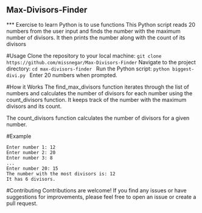 ## Max-Divisors-Finder 
  *** Exercise to learn Python is to use functions
  This Python script reads 20 numbers from the user input and finds the number with the maximum number of divisors. It then prints the number along with the count of its divisors
 
#Usage
  Clone the repository to your local machine:
  ``` git clone https://github.com/missnegar/Max-Divisors-Finder ```
  Navigate to the project directory:
  ```cd max-divisors-finder ```
  Run the Python script:
  ```python biggest-divi.py ```
  Enter 20 numbers when prompted.

#How it Works
  The find_max_divisors function iterates through the list of numbers and calculates the number of divisors for each number using the count_divisors function. It keeps track of the   number with the maximum divisors and its count.

  The count_divisors function calculates the number of divisors for a given number.


#Example
  ```
  Enter number 1: 12
  Enter number 2: 20
  Enter number 3: 8
  ...
  Enter number 20: 15
  The number with the most divisors is: 12
  It has 6 divisors.
  ```

#Contributing
  Contributions are welcome! If you find any issues or have suggestions for improvements, please feel free to open an issue or create a pull request.







